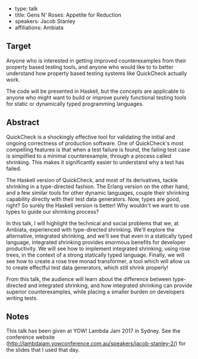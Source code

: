 - type: talk
- title: Gens N' Roses: Appetite for Reduction
- speakers: Jacob Stanley
- affiliations: Ambiata

## Target
Anyone who is interested in getting improved counterexamples from their property based testing tools, and anyone who would like to to better understand how property based testing systems like QuickCheck actually work.

The code will be presented in Haskell, but the concepts are applicable to anyone who might want to build or improve purely functional testing tools for static or dynamically typed programming languages.

## Abstract
QuickCheck is a shockingly effective tool for validating the initial and ongoing correctness of production software. One of QuickCheck's most compelling features is that when a test failure is found, the failing test case is simplified to a minimal counterexample, through a process called shrinking. This makes it significantly easier to understand why a test has failed.

The Haskell version of QuickCheck, and most of its derivatives, tackle shrinking in a type-directed fashion. The Erlang version on the other hand, and a few similar tools for other dynamic languages, couple their shrinking capability directly with their test data generators. Now, types are good, right? So surely the Haskell version is better! Why wouldn't we want to use types to guide our shrinking process?

In this talk, I will highlight the technical and social problems that we, at Ambiata, experienced with type-directed shrinking. We'll explore the alternative, integrated shrinking, and we'll see that even in a statically typed language, integrated shrinking provides enormous benefits for developer productivity. We will see how to implement integrated shrinking, using rose trees, in the context of a strong statically typed language. Finally, we will see how to create a rose tree monad transformer, a tool which will allow us to create effectful test data generators, which still shrink properly!

From this talk, the audience will learn about the difference between type-directed and integrated shrinking, and how integrated shrinking can provide superior counterexamples, while placing a smaller burden on developers writing tests.

## Notes
This talk has been given at YOW! Lambda Jam 2017 in Sydney. See the conference website (http://lambdajam.yowconference.com.au/speakers/jacob-stanley-2/) for the slides that I used that day.
